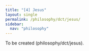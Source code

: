 ```yaml
---
title: "[4] Jesus"
layout: single
permalink: /philosophy/dct/jesus/
sidebar:
  nav: "philosophy"
---
```


To be created (philosophy/dct/jesus).
